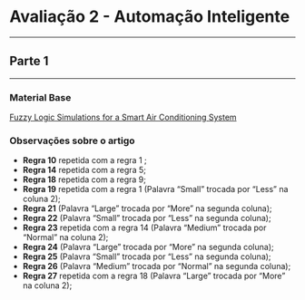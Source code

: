 # Avaliação 2 - Automação Inteligente
___

## Parte 1
___

### Material Base

[Fuzzy Logic Simulations for a Smart Air Conditioning System](./9128c270-6c01-4711-a906-e53bf5648c0e.pdf)

### Observações sobre o artigo

* **Regra 10** repetida com a regra 1 ;
* **Regra 14** repetida com a regra 5;
* **Regra 18** repetida com a regra 9;
* **Regra 19** repetida com a regra 1 (Palavra “Small” trocada por “Less” na coluna 2);
* **Regra 21** (Palavra “Large” trocada por “More” na segunda coluna);
* **Regra 22** (Palavra “Small” trocada por “Less” na segunda coluna);
* **Regra 23** repetida com a regra 14 (Palavra “Medium” trocada por “Normal” na coluna 2);
* **Regra 24** (Palavra “Large” trocada por “More” na segunda coluna);
* **Regra 25** (Palavra “Small” trocada por “Less” na segunda coluna);
* **Regra 26** (Palavra “Medium” trocada por “Normal” na segunda coluna);
* **Regra 27** repetida com a regra 18 (Palavra “Large” trocada por “More” na coluna 2);